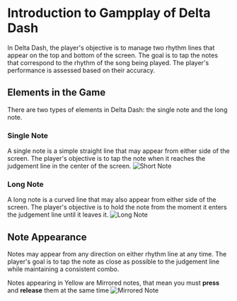 # Introduction to Gampplay of Delta Dash

In Delta Dash, the player's objective is to manage two rhythm lines that appear on the top and bottom of the screen. The goal is to tap the notes that correspond to the rhythm of the song being played. The player's performance is assessed based on their accuracy.

## Elements in the Game

There are two types of elements in Delta Dash: the single note and the long note.

### Single Note

A single note is a simple straight line that may appear from either side of the screen. The player's objective is to tap the note when it reaches the judgement line in the center of the screen.
![Short Note](https://gateway.deltada.sh/screenshots/1121522050220321/e9Zk2A2qDpgXDLk2.png)

### Long Note

A long note is a curved line that may also appear from either side of the screen. The player's objective is to hold the note from the moment it enters the judgement line until it leaves it.
![Long Note](https://gateway.deltada.sh/screenshots/1121522050220321/3qtrw2959MhRGDAM.png)

## Note Appearance

Notes may appear from any direction on either rhythm line at any time. The player's goal is to tap the note as close as possible to the judgement line while maintaining a consistent combo.

Notes appearing in Yellow are Mirrored notes, that mean you must **press** and **release** them at the same time
![Mirrored Note](https://gateway.deltada.sh/screenshots/1121522050220321/yQ56f4tXnD7CXKHu.png)
